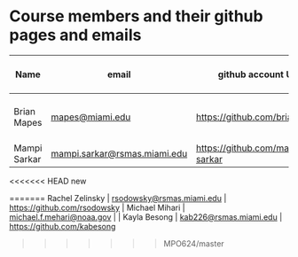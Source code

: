 # Course members and their github pages and emails

Name | email | github account URL | Clinic/meeting cannot-make times
-----|------ | -------------------|----------------------
Brian Mapes | mapes@miami.edu | https://github.com/brianmapes | Not right before class: right after, or the day before
Mampi Sarkar | mampi.sarkar@rsmas.miami.edu | https://github.com/mampi-sarkar | 
<<<<<<< HEAD
new

=======
Rachel Zelinsky | rsodowsky@rsmas.miami.edu | https://github.com/rsodowsky |
Michael Mihari | michael.f.mehari@noaa.gov |  | 
Kayla Besong | kab226@rsmas.miami.edu | https://github.com/kabesong
>>>>>>> MPO624/master
